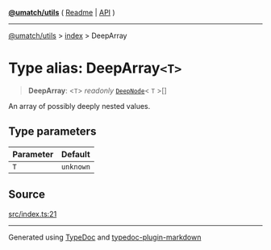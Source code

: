 [**@umatch/utils**](../../README.md) ( [Readme](../../README.md) \| [API](../../API.md) )

---

[@umatch/utils](../../API.md) > [index](../README.md) > DeepArray

# Type alias: DeepArray`<T>`

> **DeepArray**: \<`T`\> _readonly_ [`DeepNode`](type-alias.DeepNode.md)\< `T` \>[]

An array of possibly deeply nested values.

## Type parameters

| Parameter | Default   |
| :-------- | :-------- |
| `T`       | `unknown` |

## Source

[src/index.ts:21](https://github.com/umatch-oficial/utils/blob/106c322/src/index.ts#L21)

---

Generated using [TypeDoc](https://typedoc.org/) and [typedoc-plugin-markdown](https://www.npmjs.com/package/typedoc-plugin-markdown)
